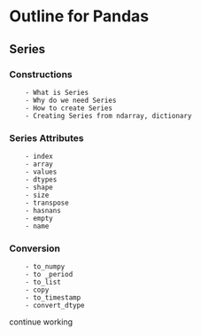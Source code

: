 # **Outline for Pandas** 
## Series
###	Constructions 
        - What is Series 
        - Why do we need Series
        - How to create Series 
        - Creating Series from ndarray, dictionary
### Series Attributes
        - index
        - array
        - values
        - dtypes  
        - shape
        - size
        - transpose
        - hasnans
        - empty
        - name
### Conversion
        - to_numpy
        - to _period
        - to_list
        - copy
        - to_timestamp
        - convert_dtype
continue working 


